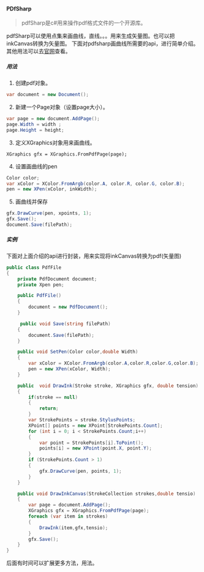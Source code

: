 #### PDfSharp
> pdfSharp是c#用来操作pdf格式文件的一个开源库。

pdfSharp可以使用点集来画曲线，直线。。。用来生成矢量图。也可以把inkCanvas转换为矢量图。
下面对pdfsharp画曲线所需要的api，进行简单介绍。其他用法可以去[官网](http://www.pdfsharp.net/wiki/PDFsharpSamples.ashx)查看。

##### 用法

1. 创建pdf对象。
```cs
var document = new Document();
```
2. 新建一个Page对象（设置page大小）。
```cs
var page = new document.AddPage();
page.Width = width ;
page.Height = height;
```
3. 定义XGraphics对象用来画曲线。
```
XGraphics gfx = XGraphics.FromPdfPage(page);
```
4. 设置画曲线的pen
```cs
Color color;
var xColor = XColor.FromArgb(color.A, color.R, color.G, color.B);
pen = new XPen(xColor, inkWidth);
```
5. 画曲线并保存
```cs
gfx.DrawCurve(pen, xpoints, 1);
gfx.Save();
document.Save(filePath);
```
##### 实例

下面对上面介绍的api进行封装，用来实现将inkCanvas转换为pdf(矢量图)

```cs
public class PdfFile
{
    private PdfDocument document;
    private Xpen pen;

    public PdfFile()
    {
        document = new PdfDocument();
    }

     public void Save(string filePath)
    {
        document.Save(filePath);
    }

    public void SetPen(Color color,double Width)
    {
        var xColor = XColor.FromArgb(color.A,color.R,color.G,color.B);
        pen = new XPen(xColor, Width);
    }

    public  void DrawInk(Stroke stroke, XGraphics gfx, double tension)
    {
        if(stroke == null)
        {
            return;
        }
        var StrokePoints = stroke.StylusPoints;
        XPoint[] points = new XPoint[StrokePoints.Count];
        for (int i = 0; i < StrokePoints.Count;i++)
        {
            var point = StrokePoints[i].ToPoint();
            points[i] = new XPoint(point.X, point.Y);
        }
        if (StrokePoints.Count > 1)
        {
            gfx.DrawCurve(pen, points, 1);
        }
    }

    public void DrawInkCanvas(StrokeCollection strokes,double tensio)
    {
        var page = document.AddPage();
        XGraphics gfx = XGraphics.FromPdfPage(page);
        foreach (var item in strokes)
        {
            DrawInk(item,gfx,tensio);
        }
        gfx.Save();
    }
}
```

后面有时间可以扩展更多方法，用法。